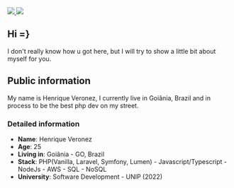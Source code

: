 <a target='_blank' href="https://www.instagram.com/v3ronez">
        <img src="https://img.shields.io/badge/Instagram-E4405F?style=for-the-badge&logo=instagram&logoColor=white">
</a>
<a target='_blank' href="https://www.linkedin.com/in/henrique-veronez/">
        <img src="https://img.shields.io/badge/LinkedIn-0077B5?style=for-the-badge&logo=linkedin&logoColor=white">
</a>

## Hi =}

I don't really know how u got here, but I will try to show a little bit about myself for you.

## Public information
My name is Henrique Veronez, I currently live in Goiânia, Brazil and in process to be the best php dev on my street.

### Detailed information

* **Name**: Henrique Veronez
* **Age**: 25
* **Living in**: Goiânia - GO, Brazil
* **Stack**: PHP(Vanilla, Laravel, Symfony, Lumen) - Javascript/Typescript - NodeJs - AWS - SQL - NoSQL
* **University**: Software Development - UNIP (2022)

